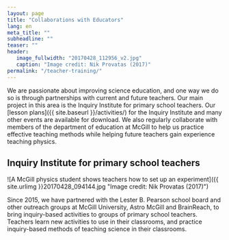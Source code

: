 ```yaml
---
layout: page
title: "Collaborations with Educators"
lang: en
meta_title: ""
subheadline: ""
teaser: ""
header:
   image_fullwidth: "20170428_112956_v2.jpg"
   caption: "Image credit: Nik Provatas (2017)"
permalink: "/teacher-training/"
---
```

We are passionate about improving science education, and one way we do so is through partnerships with current and future teachers. Our main project in this area is the Inquiry Institute for primary school teachers. Our [lesson plans]({{ site.baseurl }}/activities/) for the Inquiry Institute and many other events are available for download. We also regularly collaborate with members of the department of education at McGill to help us practice effective teaching methods while helping future teachers gain experience teaching physics.

## Inquiry Institute for primary school teachers
![A McGill physics student shows teachers how to set up an experiment]({{ site.urlimg }}20170428_094144.jpg "Image credit: Nik Provatas (2017)")

Since 2015, we have partnered with the Lester B. Pearson school board and other outreach groups at McGill University, Astro McGill and BrainReach, to bring inquiry-based activities to groups of primary school teachers. Teachers learn new activities to use in their classrooms, and practice inquiry-based methods of teaching science in their classrooms.
